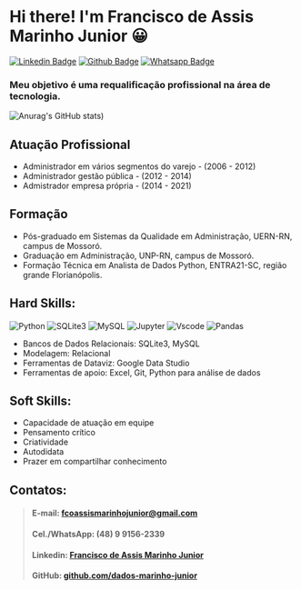 # Hi there! I'm Francisco de Assis Marinho Junior 😀


[![Linkedin Badge](https://img.shields.io/badge/-LinkedIn-blue?style=for-the-badge&logo=Linkedin&logoColor=white&link=https:https://www.linkedin.com/in/marinho-junior-analise-dados/)](https://www.linkedin.com/in/marinho-junior-analise-dados/)
[![Github Badge](https://img.shields.io/badge/GitHub-100000?style=for-the-badge&logo=github&logoColor=white&link=https://github.com/dados-marinho-junior)](https://github.com/dados-marinho-junior)
[![Whatsapp Badge](https://img.shields.io/badge/WhatsApp-25D366?style=for-the-badge&logo=whatsapp&logoColor=white&link=https://wa.me/5548991562339)](https://wa.me/5548991562339)


### Meu objetivo é uma requalificação profissional na área de tecnologia.

![Anurag's GitHub stats](https://github-readme-stats.vercel.app/api?username=dados-marinho-junior&show_icons=true&theme=radical))

## Atuação Profissional 

- Administrador em vários segmentos do varejo - (2006 - 2012)
- Administrador gestão pública - (2012 - 2014)
- Admistrador empresa própria - (2014 - 2021)



## Formação
- Pós-graduado em Sistemas da Qualidade em Administração, UERN-RN, campus de Mossoró. 
- Graduação em Administração, UNP-RN, campus de Mossoró.
- Formação Técnica em Analista de Dados Python, ENTRA21-SC, região grande Florianópolis.

## Hard Skills:
![Python](https://img.shields.io/badge/python-3670A0?style=for-the-badge&logo=python&logoColor=ffdd54)
![SQLite3](https://img.shields.io/badge/sqlite-%2307405e.svg?style=for-the-badge&logo=sqlite&logoColor=white)
![MySQL](https://img.shields.io/badge/MySQL-005C84?style=for-the-badge&logo=mysql&logoColor=white)
![Jupyter](https://img.shields.io/badge/jupyter-%23FA0F00.svg?style=for-the-badge&logo=jupyter&logoColor=white)
![Vscode](https://img.shields.io/badge/Visual%20Studio%20Code-0078d7.svg?style=for-the-badge&logo=visual-studio-code&logoColor=white)
![Pandas](https://img.shields.io/badge/pandas-%23150458.svg?style=for-the-badge&logo=pandas&logoColor=white)
<img src="https://user-images.githubusercontent.com/104402499/184909582-e179abed-d8d3-4890-bd68-c9895636936d.png" height="15"/>


- Bancos de Dados Relacionais: SQLite3, MySQL
- Modelagem: Relacional
- Ferramentas de Dataviz: Google Data Studio
- Ferramentas de apoio: Excel, Git, Python para análise de dados

## Soft Skills:
- Capacidade de atuação em equipe 
- Pensamento crítico
- Criatividade
- Autodidata 
- Prazer em compartilhar conhecimento


## Contatos: 

> #### E-mail: fcoassismarinhojunior@gmail.com  
> #### Cel./WhatsApp: (48) 9 9156-2339  
> #### Linkedin: <a href="https://www.linkedin.com/in/marinho-junior-analise-dados/"> Francisco de Assis Marinho Junior </a> 
> #### GitHub: <a href="https://github.com/dados-marinho-junior"> github.com/dados-marinho-junior </a>


<!--
**dados-marinho-junior/dados-marinho-junior** is a ✨ _special_ ✨ repository because its `README.md` (this file) appears on your GitHub profile.

Here are some ideas to get you started:

- 🔭 I’m currently working on ...
- 🌱 I’m currently learning ...
- 👯 I’m looking to collaborate on ...
- 🤔 I’m looking for help with ...
- 💬 Ask me about ...
- 📫 How to reach me: ...
- 😄 Pronouns: ...
- ⚡ Fun fact: ...
-->
